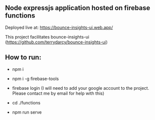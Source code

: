 ## Node expressjs application hosted on firebase functions

Deployed live at: https://bounce-insights-ui.web.app/

This project facilitates bounce-insights-ui (https://github.com/terrydarcy/bounce-insights-ui)

## How to run:

- npm i
- npm i -g firebase-tools
- firebase login (I will need to add your google account to the project. Please contact me by email for help with this)

- cd ./functions
- npm run serve
